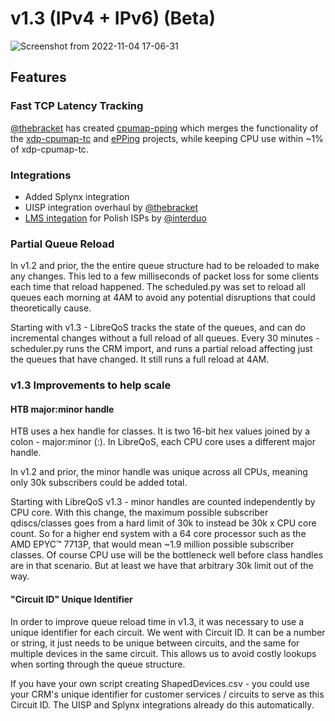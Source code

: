 # v1.3 (IPv4 + IPv6) (Beta)

![Screenshot from 2022-11-04 17-06-31](https://user-images.githubusercontent.com/22501920/200087282-dae1f329-08c1-4b63-90b2-de53cecf9429.png)

## Features

### Fast TCP Latency Tracking

[@thebracket](https://github.com/thebracket/) has created [cpumap-pping](https://github.com/thebracket/cpumap-pping) which merges the functionality of the [xdp-cpumap-tc](https://github.com/xdp-project/xdp-cpumap-tc) and [ePPing](https://github.com/xdp-project/bpf-examples/tree/master/pping) projects, while keeping CPU use within ~1% of xdp-cpumap-tc.

### Integrations

- Added Splynx integration
- UISP integration overhaul by [@thebracket](https://github.com/thebracket/)
- [LMS integation](https://github.com/interduo/LMSLibreQoS) for Polish ISPs by [@interduo](https://github.com/interduo)


### Partial Queue Reload

In v1.2 and prior, the the entire queue structure had to be reloaded to make any changes. This led to a few milliseconds of packet loss for some clients each time that reload happened. The scheduled.py was set to reload all queues each morning at 4AM to avoid any potential disruptions that could theoretically cause.

Starting with v1.3 - LibreQoS tracks the state of the queues, and can do incremental changes without a full reload of all queues. Every 30 minutes - scheduler.py runs the CRM import, and runs a partial reload affecting just the queues that have changed. It still runs a full reload at 4AM.

### v1.3 Improvements to help scale

#### HTB major:minor handle

HTB uses a hex handle for classes. It is two 16-bit hex values joined by a colon - major:minor (<u16>:<u16>). In LibreQoS, each CPU core uses a different major handle.

In v1.2 and prior, the minor handle was unique across all CPUs, meaning only 30k subscribers could be added total.

Starting with LibreQoS v1.3 - minor handles are counted independently by CPU core. With this change, the maximum possible subscriber qdiscs/classes goes from a hard limit of 30k to instead be 30k x CPU core count. So for a higher end system with a 64 core processor such as the AMD EPYC™ 7713P, that would mean ~1.9 million possible subscriber classes. Of course CPU use will be the bottleneck well before class handles are in that scenario. But at least we have that arbitrary 30k limit out of the way.

#### "Circuit ID" Unique Identifier

In order to improve queue reload time in v1.3, it was necessary to use a unique identifier for each circuit. We went with Circuit ID. It can be a number or string, it just needs to be unique between circuits, and the same for multiple devices in the same circuit. This allows us to avoid costly lookups when sorting through the queue structure.

If you have your own script creating ShapedDevices.csv - you could use your CRM's unique identifier for customer services / circuits to serve as this Circuit ID. The UISP and Splynx integrations already do this automatically.
